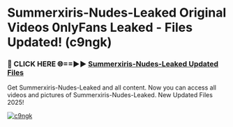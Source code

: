 # Summerxiris-Nudes-Leaked Original Videos 0nlyFans Leaked - Files Updated! (c9ngk)

<h3>🔴 CLICK HERE 🌐==►► <a href="https://tinyurl.com/4mcuefdz" rel="nofollow">Summerxiris-Nudes-Leaked Updated Files</a></h3>

Get Summerxiris-Nudes-Leaked and all content. Now you can access all videos and pictures of Summerxiris-Nudes-Leaked. New Updated Files 2025!

[![c9ngk](https://i.imgur.com/StAQSOY.gif)](https://tinyurl.com/4mcuefdz)
